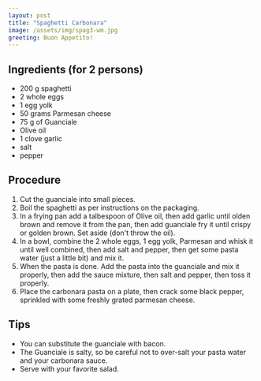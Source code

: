 ```yaml
---
layout: post
title: "Spaghetti Carbonara"
image: /assets/img/spag3-wm.jpg
greeting: Buon Appetito!
---
```


## Ingredients (for 2 persons)
 - 200 g spaghetti
 - 2 whole eggs
 - 1 egg yolk
 - 50 grams Parmesan cheese
 - 75 g of Guanciale
 - Olive oil
 - 1 clove garlic
 - salt
 - pepper
 
## Procedure
1. Cut the guanciale into small pieces.
1. Boil the spaghetti as per instructions on the packaging.
1. In a frying pan add a talbespoon of Olive oil, then add garlic until olden brown and remove it from the pan, then add guanciale fry it until crispy or golden brown. Set aside (don't throw the oil).
1. In a bowl, combine the 2 whole eggs, 1 egg yolk, Parmesan and whisk it until well combined, then add salt and pepper, then get some pasta water (just a little bit) and mix it.
1. When the pasta is done. Add the pasta into the guanciale and mix it properly, then add the sauce mixture, then salt and pepper, then toss it properly.
1. Place the carbonara pasta on a plate, then crack some black pepper, sprinkled with some freshly grated parmesan cheese.

## Tips

 - You can substitute the guanciale with bacon.
 - The Guanciale is salty, so be careful not to over-salt your pasta water and your carbonara sauce.
 - Serve with your favorite salad.